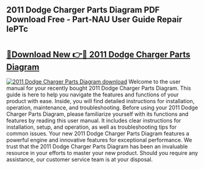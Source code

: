 ## 2011 Dodge Charger Parts Diagram PDF Download Free - Part-NAU User Guide Repair lePTc

# <h2><a href="http://dfr6trx.blite.top/?on=2011+Dodge+Charger+Parts+Diagram">🔗Download New 👉🔴 2011 Dodge Charger Parts Diagram</a></h2>

[![2011 Dodge Charger Parts Diagram download](https://i.imgur.com/lujVjoI.png)](http://dfr6trx.blite.top/?on=2011+Dodge+Charger+Parts+Diagram)
Welcome to the user manual for your recently bought 2011 Dodge Charger Parts Diagram. This guide is here to help you navigate the features and functions of your product with ease. Inside, you will find detailed instructions for installation, operation, maintenance, and troubleshooting. Before using your 2011 Dodge Charger Parts Diagram, please familiarize yourself with its functions and features by reading this user manual. It includes clear instructions for installation, setup, and operation, as well as troubleshooting tips for common issues. Your new 2011 Dodge Charger Parts Diagram features a powerful engine and innovative features for exceptional performance. We trust that the 2011 Dodge Charger Parts Diagram has been an invaluable resource in your efforts to master your new product. Should you require any assistance, our customer service team is at your disposal.
